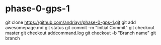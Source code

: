 # phase-0-gps-1

git clone https://github.com/andriayr/phase-0-gps-1.git
git add awesomepage.md
git status
git commit -m "Initial Commit"
git checkout master
git checkout addcommand.log
git checkout -b "Branch name"
git branch